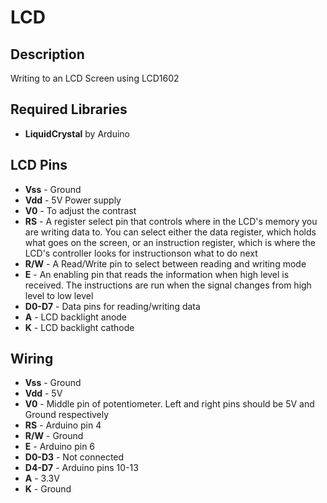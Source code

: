 # LCD

## Description

Writing to an LCD Screen using LCD1602

## Required Libraries

- **LiquidCrystal** by Arduino

## LCD Pins

- **Vss** - Ground
- **Vdd** - 5V Power supply
- **V0** - To adjust the contrast
- **RS** - A register select pin that controls where in the LCD's memory you are writing data to. You can select either the data register, which holds what goes on the screen, or an instruction register, which is where the LCD's controller looks for instructionson what to do next
- **R/W** - A Read/Write pin to select between reading and writing mode
- **E** - An enabling pin that reads the information when high level is received. The instructions are run when the signal changes from high level to low level
- **D0-D7** - Data pins for reading/writing data
- **A** - LCD backlight anode
- **K** - LCD backlight cathode

## Wiring

- **Vss** - Ground
- **Vdd** - 5V
- **V0** - Middle pin of potentiometer. Left and right pins should be 5V and Ground respectively
- **RS** - Arduino pin 4
- **R/W** - Ground
- **E** - Arduino pin 6
- **D0-D3** - Not connected
- **D4-D7** - Arduino pins 10-13
- **A** - 3.3V
- **K** - Ground
